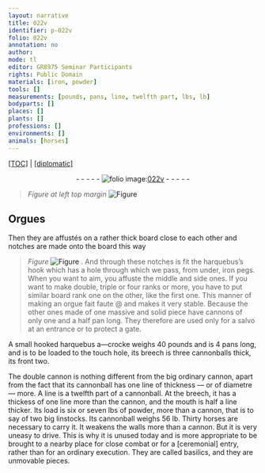 ```yaml
---
layout: narrative
title: 022v
identifier: p-022v
folio: 022v
annotation: no
author:
mode: tl
editor: GR8975 Seminar Participants
rights: Public Domain
materials: [iron, powder]
tools: []
measurements: [pounds, pans, line, twelfth part, lbs, lb]
bodyparts: []
places: []
plants: []
professions: []
environments: []
animals: [horses]
---
```


<p><a href="{{ site.baseurl }}/translation/" target="_blank">[TOC]</a> | <a href="{{ site.baseurl }}/texts/p-022v_tc/">[diplomatic]</a></p><div class="folio" align="center">- - - - - <a href="http://gallica.bnf.fr/ark:/12148/btv1b10500001g/f52.image" target="_blank"><img src="https://cu-mkp.github.io/2017-workshop-edition/assets/photo-icon.png" alt="folio image: " style="display:inline-block; margin-bottom:-3px;"/>022v</a> - - - - - </div>  
  
> *Figure*
> *at left top margin*
> <a href="https://drive.google.com/open?id=0B9-oNrvWdlO5NkNrYkVZTlVnbDQ" target="_blank"><img src="https://cu-mkp.github.io/GR8975-edition/assets/photo-icon.png" alt="Figure" style="display:inline-block; margin-bottom:-3px;"/></a>
 

## Orgues

 
Then they are affustés on a rather thick board close to each other and notches are made onto the board this way 
> *Figure*
> <a href="https://drive.google.com/open?id=0B9-oNrvWdlO5RnQ2Ri1PenA1aDA" target="_blank"><img src="https://cu-mkp.github.io/GR8975-edition/assets/photo-icon.png" alt="Figure" style="display:inline-block; margin-bottom:-3px;"/></a>
. And through these notches is fit the harquebus’s hook which has a hole through which we pass, from under, <span class="m">iron</span> pegs. When you want to aim, you affuste the middle and side ones. If you want to make double, triple or four ranks or more, you have to put similar board rank one on the other, like the first one. This manner of making an orgue fait faute @ and makes it very stable. Because the other ones made of one massive and solid piece have cannons of only one and a half pan long. They therefore are used only for a salvo at an entrance or to protect a gate.
 
 A small hooked harquebus a—crocke weighs 40 <span class="ms">pounds</span> and is 4 <span class="ms">pans</span> long, and is to be loaded to the touch hole, its breech is three cannonballs thick, its front two.
 
 The double cannon is nothing different from the big ordinary cannon, apart from the fact that its cannonball has one <span class="ms">line</span> of thickness — or of diametre — more. A <span class="ms">line</span> is a <span class="ms">twelfth part</span> of a cannonball. At the breech, it has a thickess of one <span class="ms">line</span> more than the cannon, and the mouth is half a <span class="ms">line</span> thicker. Its load is six or seven <span class="ms">lbs</span> of <span class="m">powder</span>, more than a cannon, that is to say of two big linstocks. Its cannonball weighs 56 <span class="ms">lb</span>. Thirty <span class="al">horses</span> are necessary to carry it. It weakens the walls more than a cannon. But it is very uneasy to drive. This is why it is unused today and is more appropriate to be brought to a nearby place for close combat or for a [ceremonial] entry, rather than for an ordinary execution. They are called basilics, and they are unmovable pieces.
 
